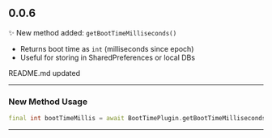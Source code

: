 ## 0.0.6

✨ New method added: `getBootTimeMilliseconds()`

- Returns boot time as `int` (milliseconds since epoch)
- Useful for storing in SharedPreferences or local DBs


README.md updated

---

### New Method Usage

```dart
final int bootTimeMillis = await BootTimePlugin.getBootTimeMilliseconds();
```
---
